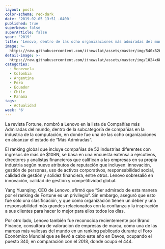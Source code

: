 ```yaml
---
layout: posts
color-schema: red-dark
date: '2019-02-05 13:51 -0400'
published: true
superNews: false
superArticle: false
year: '2019'
title: 'Lenovo, dentro de las ocho organizaciones más admiradas del mundo'
image: >-
  https://raw.githubusercontent.com/itnewslat/assets/master/img/540x320/Lenovo-HQ-p.jpg
detail-image: >-
  https://raw.githubusercontent.com/itnewslat/assets/master/img/1024x680/Lenovo-HQ-g.jpg
categories:
  - Venezuela
  - Colombia
  - Argentina
  - Perú
  - Ecuador
  - Chile
  - Panama
tags:
  - Actualidad
week: '6'
---
```

La revista Fortune, nombró a Lenovo en la lista de Compañías más Admiradas del mundo, dentro de la subcategoría de compañías en la industria de la computación, en donde fue una de las ocho organizaciones en alcanzar el estado de “Más Admiradas”.
 
El ranking global que incluye compañías de 52 industrias diferentes con ingresos de más de $10BN, se basa en una encuesta extensa a ejecutivos, directores y analistas financieros que califican a las empresas en su propia industria según nueve atributos de reputación que incluyen: innovación, gestión de personas, uso de activos corporativos, responsabilidad social, calidad de gestión y solidez financiera, entre otros. Lenovo sobresalió en innovación, calidad de gestión y competitividad global. 
 
Yang Yuanqing, CEO de Lenovo, afirmó que “Ser admirado de esta manera por el ranking de Fortune es un privilegio”. Sin embargo, aseguró que esto fue solo una clasificación, y que como organización tienen un deber y una responsabilidad más grandes relacionados con la confianza y la inspiración a sus clientes para hacer lo mejor para ellos todos los días.
 
Por otro lado, Lenovo también fue reconocida recientemente por Brand Finance, consultora de valoración de empresas de marca, como una de las marcas más valiosas del mundo en un ranking publicado durante el Foro Económico Mundial que se llevó a cabo este año en Davos, ocupando el puesto 340, en comparación con el 2018, donde ocupó el 444.